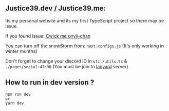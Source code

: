 ## Justice39.dev / Justice39.me:
Its my personal website and its my first TypeScript project so there may be issue.

If you found issue: [Cwick me onyii-chan](https://github.com/Justice39/Justice39.dev/issues)

You can turn off the snowStorm from: `next.configs.js` (It's only working in winter months)

Don't forget to change your discord ID in `util/utils.ts` & `./pages/social:47:38` (You must be join to [lanyard](https://lanyard.rest/discord) server)

## How to run in dev version ?

```
npm run dev
or
yarn dev
```
